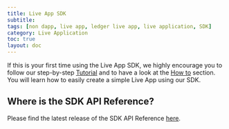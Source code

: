 ```yaml
---
title: Live App SDK
subtitle:
tags: [non dapp, live app, ledger live app, live application, SDK]
category: Live Application
toc: true
layout: doc
---
```


If this is your first time using the Live App SDK, we highly encourage you to follow our step-by-step [Tutorial](https://developers.ledger.com/docs/non-dapp/tutorial/introduction/) and to have a look at the [How to](https://developers.ledger.com/docs/non-dapp/howto/setup/) section. <br>
You will learn how to easily create a simple Live App using our SDK.


## Where is the SDK API Reference?
Please find the latest release of the SDK API Reference <a href="https://github.com/LedgerHQ/live-app-sdk/blob/main/docs/reference/modules.md" target="_blank">here</a>.  
